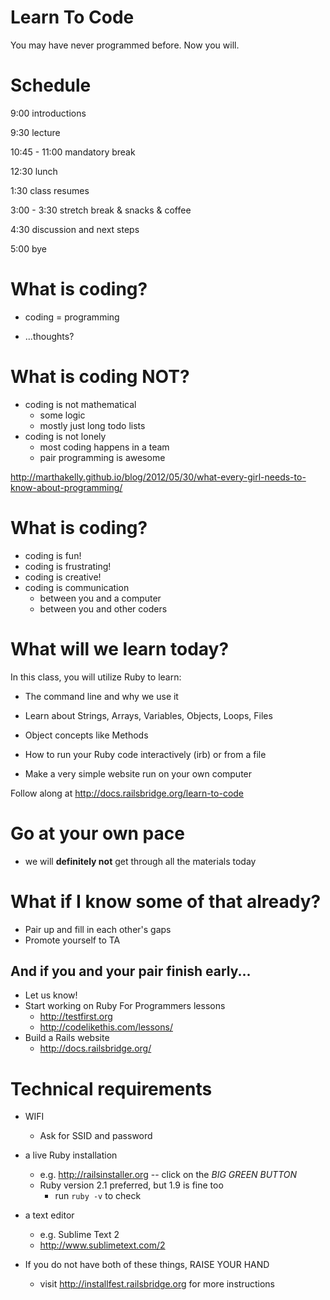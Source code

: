<!-- next_step 'computers' -->

# Learn To Code

You may have never programmed before. Now you will.

# Schedule

9:00 introductions

9:30 lecture

10:45 - 11:00 mandatory break

12:30 lunch

1:30 class resumes

3:00 - 3:30 stretch break & snacks & coffee

4:30 discussion and next steps

5:00 bye

# What is coding?

* coding = programming

* ...thoughts?

# What is coding NOT?

* coding is not mathematical
  * some logic
  * mostly just long todo lists
* coding is not lonely
  * most coding happens in a team
  * pair programming is awesome

<http://marthakelly.github.io/blog/2012/05/30/what-every-girl-needs-to-know-about-programming/>

# What is coding?

* coding is fun!
* coding is frustrating!
* coding is creative!
* coding is communication
  * between you and a computer
  * between you and other coders

# What will we learn today?

In this class, you will utilize Ruby to learn:

*  The command line and why we use it
*  Learn about Strings, Arrays, Variables, Objects, Loops, Files
*  Object concepts like Methods

*  How to run your Ruby code interactively (irb) or from a file
*  Make a very simple website run on your own computer

Follow along at http://docs.railsbridge.org/learn-to-code

# Go at your own pace

* we will **definitely not** get through all the materials today

# What if I know some of that already?

* Pair up and fill in each other's gaps
* Promote yourself to TA

## And if you and your pair finish early...

* Let us know!
* Start working on Ruby For Programmers lessons
  * http://testfirst.org
  * http://codelikethis.com/lessons/
* Build a Rails website
  * http://docs.railsbridge.org/

# Technical requirements

* WIFI
  * Ask for SSID and password
* a live Ruby installation
  * e.g. http://railsinstaller.org -- click on the *BIG GREEN BUTTON*
  * Ruby version 2.1 preferred, but 1.9 is fine too
    * run `ruby -v` to check
* a text editor
  * e.g. Sublime Text 2
  * http://www.sublimetext.com/2

* If you do not have both of these things, RAISE YOUR HAND
  * visit http://installfest.railsbridge.org for more instructions


